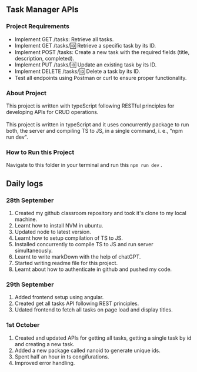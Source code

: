 ## Task Manager APIs

### Project Requirements

- Implement GET /tasks: Retrieve all tasks.
- Implement GET /tasks/:id: Retrieve a specific task by its ID.
- Implement POST /tasks: Create a new task with the required fields (title, description, completed).
- Implement PUT /tasks/:id: Update an existing task by its ID.
- Implement DELETE /tasks/:id: Delete a task by its ID.
- Test all endpoints using Postman or curl to ensure proper functionality.

### About Project

This project is written with typeScript following RESTful principles for developing APIs for CRUD operations. <br> <br>
This project is written in typeScript and it uses concurrently package to run both, the server and compiling TS to JS, in a single command, i. e., "npm run dev".

### How to Run this Project

Navigate to this folder in your terminal and run this `npm run dev` .

## Daily logs

### 28th September

1. Created my github classroom repository and took it's clone to my local machine.
2. Learnt how to install NVM in ubuntu.
3. Updated node to latest version.
4. Learnt how to setup compilation of TS to JS.
5. Installed concurrently to compile TS to JS and run server simultaneously.
6. Learnt to write markDown with the help of chatGPT.
7. Started writing readme file for this project.
8. Learnt about how to authenticate in github and pushed my code.

### 29th September

1. Added frontend setup using angular.
2. Created get all tasks API following REST principles.
3. Udated frontend to fetch all tasks on page load and display titles.

### 1st October

1. Created and updated APIs for getting all tasks, getting a single task by id and creating a new task.
2. Added a new package called nanoid to generate unique ids.
3. Spent half an hour in ts congifurations.
4. Improved error handling.

